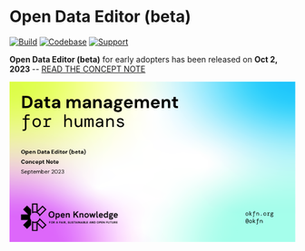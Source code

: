 # Open Data Editor (beta)

[![Build](https://img.shields.io/github/actions/workflow/status/frictionlessdata/application/general.yaml?branch=main)](https://github.com/frictionlessdata/application/actions)
[![Codebase](https://img.shields.io/badge/codebase-github-brightgreen)](https://github.com/frictionlessdata/application)
[![Support](https://img.shields.io/badge/support-slack-brightgreen)](https://join.slack.com/t/frictionlessdata/shared_invite/zt-17kpbffnm-tRfDW_wJgOw8tJVLvZTrBg)

<strong>Open Data Editor (beta)</strong> for early adopters has been released on <strong>
Oct 2, 2023
</strong> -- [READ THE CONCEPT NOTE](https://docs.google.com/presentation/d/1wh3r6fC6gsiUx0tBwon4HT8dqufFV0C5GE6IG4PG7jI/edit)

[![Concept Note](portal/assets/odet-concept-note-new.png)](https://docs.google.com/presentation/d/1wh3r6fC6gsiUx0tBwon4HT8dqufFV0C5GE6IG4PG7jI/edit)
